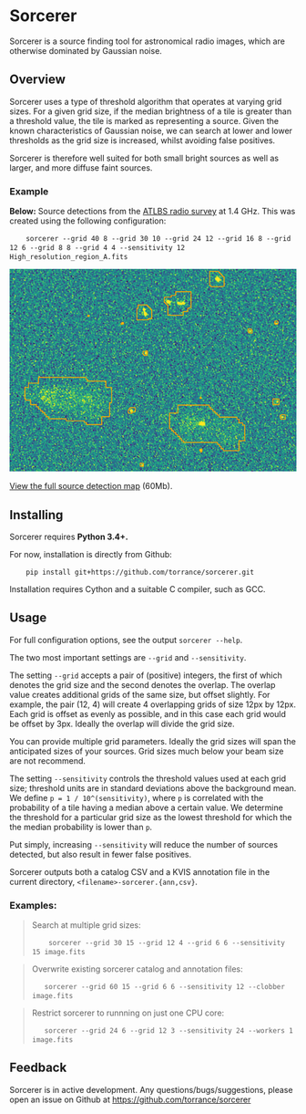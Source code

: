 # Sorcerer

Sorcerer is a source finding tool for astronomical radio images, which are otherwise dominated by Gaussian noise.

## Overview

Sorcerer uses a type of threshold algorithm that operates at varying grid sizes. For a given grid size, if the median brightness of a tile is greater than a threshold value, the tile is marked as representing a source. Given the known characteristics of Gaussian noise, we can search at lower and lower thresholds as the grid size is increased, whilst avoiding false positives.

Sorcerer is therefore well suited for both small bright sources as well as larger, and more diffuse faint sources.

### Example

**Below:** Source detections from the [ATLBS radio survey](http://www.rri.res.in/atlbs/) at 1.4 GHz. This was created using the following configuration:

        sorcerer --grid 40 8 --grid 30 10 --grid 24 12 --grid 16 8 --grid 12 6 --grid 8 8 --grid 4 4 --sensitivity 12 High_resolution_region_A.fits

![Example of both point and diffuse source detection](https://raw.githubusercontent.com/torrance/sorcerer/master/examples/example-subsection.png)

[View the full source detection map](https://raw.githubusercontent.com/torrance/sorcerer/master/examples/example.png) (60Mb).

## Installing

Sorcerer requires **Python 3.4+.**

For now, installation is directly from Github:

        pip install git+https://github.com/torrance/sorcerer.git

Installation requires Cython and a suitable C compiler, such as GCC.

## Usage

For full configuration options, see the output `sorcerer --help`.

The two most important settings are `--grid` and `--sensitivity`.

The setting `--grid` accepts a pair of (positive) integers, the first of which denotes the grid size and the second denotes the overlap. The overlap value creates additional grids of the same size, but offset slightly. For example, the pair (12, 4) will create 4 overlapping grids of size 12px by 12px. Each grid is offset as evenly as possible, and in this case each grid would be offset by 3px. Ideally the overlap will divide the grid size.

You can provide multiple grid parameters. Ideally the grid sizes will span the anticipated sizes of your sources. Grid sizes much below your beam size are not recommend.

The setting `--sensitivity` controls the threshold values used at each grid size; threshold units are in standard deviations above the background mean. We define `p = 1 / 10^(sensitivity)`, where `p` is correlated with the probability of a tile having a median above a certain value. We determine the threshold for a particular grid size as the lowest threshold for which the the median probability is lower than `p`.

Put simply, increasing `--sensitivity` will reduce the number of sources detected, but also result in fewer false positives.

Sorcerer outputs both a catalog CSV and a KVIS annotation file in the current directory, `<filename>-sorcerer.{ann,csv}`.

### Examples:

> Search at multiple grid sizes:
>
>         sorcerer --grid 30 15 --grid 12 4 --grid 6 6 --sensitivity 15 image.fits

> Overwrite existing sorcerer catalog and annotation files:
>
>        sorcerer --grid 60 15 --grid 6 6 --sensitivity 12 --clobber image.fits

> Restrict sorcerer to runnning on just one CPU core:
>
>        sorcerer --grid 24 6 --grid 12 3 --sensitivity 24 --workers 1 image.fits

## Feedback

Sorcerer is in active development. Any questions/bugs/suggestions, please open an issue on Github at https://github.com/torrance/sorcerer